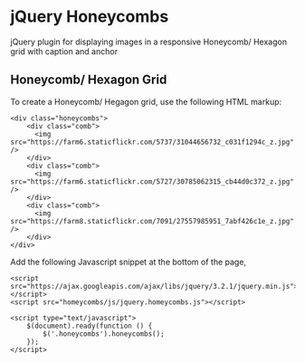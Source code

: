 # jQuery Honeycombs
jQuery plugin for displaying images in a responsive Honeycomb/ Hexagon grid with caption and anchor


## Honeycomb/ Hexagon Grid
To create a Honeycomb/ Hegagon grid, use the following HTML markup:

```
<div class="honeycombs">
    <div class="comb">
      <img src="https://farm6.staticflickr.com/5737/31044656732_c031f1294c_z.jpg" /> 
    </div>
    <div class="comb">
      <img src="https://farm6.staticflickr.com/5727/30785062315_cb44d0c372_z.jpg" /> 
    </div>
    <div class="comb">
      <img src="https://farm8.staticflickr.com/7091/27557985951_7abf426c1e_z.jpg" /> 
    </div>
</div>
```

Add the following Javascript snippet at the bottom of the page,

```
<script src="https://ajax.googleapis.com/ajax/libs/jquery/3.2.1/jquery.min.js"></script>
<script src="homeycombs/js/jquery.homeycombs.js"></script>

<script type="text/javascript">
    $(document).ready(function () {
        $('.honeycombs').honeycombs();
    });
</script>
```